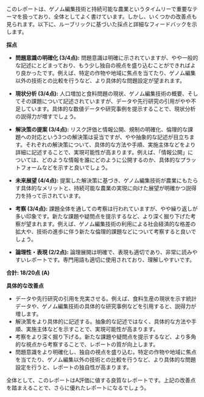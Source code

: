 このレポートは、ゲノム編集技術と持続可能な農業というタイムリーで重要なテーマを扱っており、全体としてよく書けています。しかし、いくつかの改善点も見られます。以下に、ルーブリックに基づいた採点と詳細なフィードバックを示します。

**採点**

* **問題意識の明確化 (3/4点):** 問題意識は明確に示されていますが、やや一般的な記述にとどまっており、もう少し独自の視点を盛り込むことができればより良かったです。例えば、特定の作物や地域に焦点を当てたり、ゲノム編集以外の技術との比較を行うなど、より具体的な問題設定が望まれます。

* **現状分析 (3/4点):** 人口増加と食料問題の現状、ゲノム編集技術の概要、そしてその課題について記述されていますが、データや先行研究の引用がやや不足しています。具体的な数値データや研究事例を提示することで、現状分析の説得力が増すでしょう。

* **解決策の提案 (3/4点):** リスク評価と情報公開、規制の明確化、倫理的な課題への対応という3つの解決策は妥当ですが、やや抽象的な記述が目立ちます。それぞれの解決策について、具体的な方法や手順、実施主体などをより詳細に記述することで、実現可能性が高まります。例えば、「情報公開」については、どのような情報を誰にどのように公開するのか、具体的なプラットフォームなどを示すと良いでしょう。

* **未来展望 (4/4点):** 提案した解決策に基づき、ゲノム編集技術が農業にもたらす具体的なメリットと、持続可能な農業の実現に向けた展望が明確かつ説得力を持って示されています。

* **考察 (3/4点):** 課題全体を通しての考察は行われていますが、やや繰り返しが多い印象です。新たな課題や疑問点を提示するなど、より深く掘り下げた考察が望まれます。例えば、ゲノム編集技術の利用による社会経済的な格差の拡大や、技術の進歩に伴う新たな倫理的課題などについて考察すると良いでしょう。

* **論理性・表現 (2/2点):** 論理展開は明確で、表現も適切であり、非常に読みやすいレポートです。専門用語も適切に使用されており、理解しやすいです。

**合計: 18/20点 (A)**

**具体的な改善点**

* データや先行研究の引用を充実させる。例えば、食料生産の現状を示す統計データや、ゲノム編集技術の具体的な研究事例などを引用すると、説得力が増します。
* 解決策をより具体的に記述する。抽象的な記述ではなく、具体的な方法や手順、実施主体などを示すことで、実現可能性が高まります。
* 考察をより深く掘り下げる。新たな課題や疑問点を提示するなど、より多角的な視点から考察することで、レポートの質が向上します。
* 問題意識をより明確化し、独自の視点を盛り込む。特定の作物や地域に焦点を当てたり、ゲノム編集以外の技術との比較を行うなど、より具体的な問題設定を行うと、レポートの独自性が高まります。


全体として、このレポートはA評価に値する良質なレポートです。上記の改善点を踏まえることで、さらに優れたレポートになるでしょう。
